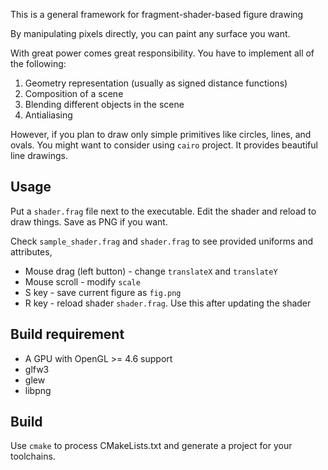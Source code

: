 This is a general framework for fragment-shader-based figure drawing

By manipulating pixels directly, you can paint any surface you want.

With great power comes great responsibility. You have to implement all of the following:

1. Geometry representation (usually as signed distance functions)
1. Composition of a scene
1. Blending different objects in the scene
1. Antialiasing

However, if you plan to draw only simple primitives like circles, lines, and ovals. You might want to consider using `cairo` project. It provides beautiful line
drawings.

## Usage

Put a `shader.frag` file next to the executable. Edit the shader and reload to draw things. Save as PNG if you want.

Check `sample_shader.frag` and `shader.frag` to see provided uniforms and attributes, 

* Mouse drag (left button) - change `translateX` and `translateY`
* Mouse scroll - modify `scale`
* S key - save current figure as `fig.png`
* R key - reload shader `shader.frag`. Use this after updating the shader

## Build requirement

* A GPU with OpenGL >= 4.6 support
* glfw3
* glew
* libpng

## Build

Use `cmake` to process CMakeLists.txt and generate a project for your toolchains.
